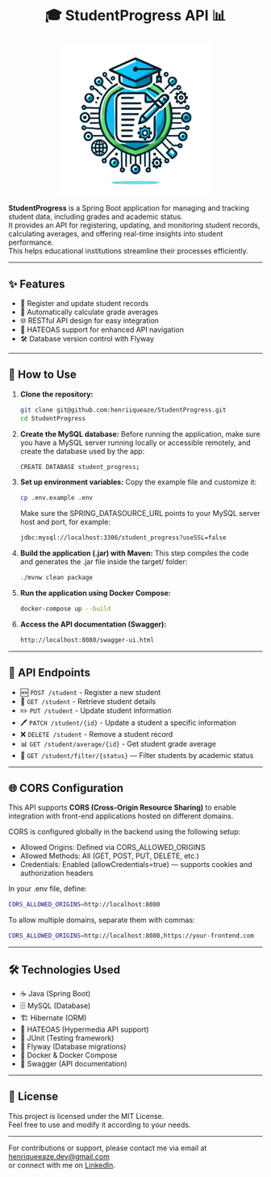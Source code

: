 # <p align="center">🎓 StudentProgress API 📊</p>
<p align="center">
  <img src="assets/images/Logo%20StudentProgress.png" alt="StudentProgress Logo" width="300">
</p>

**StudentProgress** is a Spring Boot application for managing and tracking student data, including grades and academic status.  
It provides an API for registering, updating, and monitoring student records, calculating averages, and offering real-time insights into student performance.  
This helps educational institutions streamline their processes efficiently.

---

## ✨ Features
- 📌 Register and update student records
- 🧮 Automatically calculate grade averages
- 🌐 RESTful API design for easy integration
- 🔗 HATEOAS support for enhanced API navigation
- 🛠️ Database version control with Flyway

---

## 🚀 How to Use

1. **Clone the repository:**
   ```bash
   git clone git@github.com:henriiqueaze/StudentProgress.git
   cd StudentProgress
   ```

2. **Create the MySQL database:**
   Before running the application, make sure you have a MySQL server running locally or accessible remotely, 
   and create the database used by the app:
   ```bash
   CREATE DATABASE student_progress;
   ```

3. **Set up environment variables:**
   Copy the example file and customize it:
   ```bash
   cp .env.example .env
   ```
   Make sure the SPRING_DATASOURCE_URL points to your MySQL server host and port, for example:
   ```bash
   jdbc:mysql://localhost:3306/student_progress?useSSL=false
   ```

4. **Build the application (.jar) with Maven:**
   This step compiles the code and generates the .jar file inside the target/ folder:
   ```bash
   ./mvnw clean package
   ```

5. **Run the application using Docker Compose:**
   ```bash
   docker-compose up --build
   ```

6. **Access the API documentation (Swagger):**
   ```bash
   http://localhost:8080/swagger-ui.html
   ```

---

## 🔗 API Endpoints
- 🆕 `POST /student` - Register a new student  
- 📄 `GET /student` - Retrieve student details  
- ✏️ `PUT /student` - Update student information  
- 🖊️ `PATCH /student/{id}` - Update a student a specific information
- ❌ `DELETE /student` - Remove a student record  
- 📊 `GET /student/average/{id}` - Get student grade average
- 🧮 `GET /student/filter/{status}` — Filter students by academic status

---

## 🌐 CORS Configuration

This API supports **CORS (Cross-Origin Resource Sharing)** to enable integration with front-end applications hosted on different domains.

CORS is configured globally in the backend using the following setup:
- Allowed Origins: Defined via CORS_ALLOWED_ORIGINS
- Allowed Methods: All (GET, POST, PUT, DELETE, etc.)
- Credentials: Enabled (allowCredentials=true) — supports cookies and authorization headers

In your .env file, define:
```bash
CORS_ALLOWED_ORIGINS=http://localhost:8080
   ```

To allow multiple domains, separate them with commas:
```bash
CORS_ALLOWED_ORIGINS=http://localhost:8080,https://your-frontend.com
   ```

---

## 🛠️ Technologies Used
- ☕ Java (Spring Boot)  
- 🗄️ MySQL (Database)  
- 🏗️ Hibernate (ORM)  
- 🔗 HATEOAS (Hypermedia API support)  
- 🧪 JUnit (Testing framework) 
- 📂 Flyway (Database migrations)  
- 🐳 Docker & Docker Compose  
- 📑 Swagger (API documentation)  

---

## 📜 License
This project is licensed under the MIT License.  
Feel free to use and modify it according to your needs.

---

For contributions or support, please contact me via email at [henriqueeaze.dev@gmail.com](mailto:henriqueeaze.dev@gmail.com)  
or connect with me on [LinkedIn](https://www.linkedin.com/in/henrique-azevedo-b2195b2b0/).